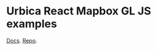# Urbica React Mapbox GL JS examples

[Docs](https://urbica.github.io/react-map-gl/).
[Repo](https://github.com/urbica/react-map-gl).